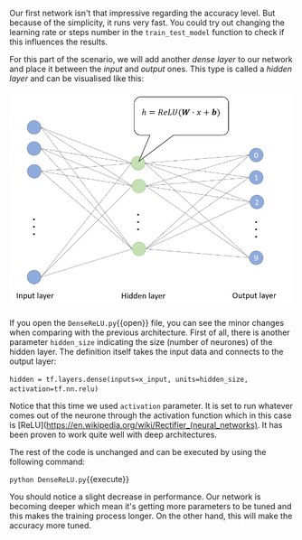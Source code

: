 Our first network isn't that impressive regarding the accuracy level. But because of the simplicity, it runs very fast. You could try out changing the learning rate or steps number in the `train_test_model` function to check if this influences the results.

For this part of the scenario, we will add another *dense layer* to our network and place it between the *input* and *output* ones. This type is called a *hidden layer* and can be visualised like this:

<img src="tensorflow/assets/Dense-hidden.png" alt="Dense hidden layer">

If you open the `DenseReLU.py`{{open}} file, you can see the minor changes when comparing with the previous architecture. First of all, there is another parameter `hidden_size` indicating the size (number of neurones) of the hidden layer. The definition itself takes the input data and connects to the output layer:

`hidden = tf.layers.dense(inputs=x_input, units=hidden_size, activation=tf.nn.relu)`

Notice that this time we used `activation` parameter. It is set to run whatever comes out of the neurone through the activation function which in this case is [ReLU](https://en.wikipedia.org/wiki/Rectifier_(neural_networks). It has been proven to work quite well with deep architectures.

The rest of the code is unchanged and can be executed by using the following command:

`python DenseReLU.py`{{execute}}

You should notice a slight decrease in performance. Our network is becoming deeper which mean it's getting more parameters to be tuned and this makes the training process longer. On the other hand, this will make the accuracy more tuned.
